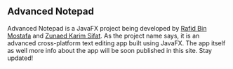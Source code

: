 ## Advanced Notepad
Advanced Notepad is a JavaFX project being developed by [Rafid Bin Mostafa](http://facebook.com/user.rough) and [Zunaed Karim Sifat](http://zunaedsifat.github.io). As the project name says, it is an advanced cross-platform text editing app built using JavaFX. The app itself as well more info about the app will be soon published in this site. Stay updated!
